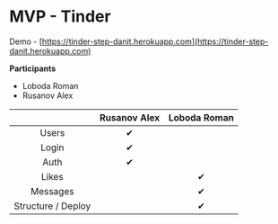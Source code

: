 # MVP - Tinder
Demo - [https://tinder-step-danit.herokuapp.com](https://tinder-step-danit.herokuapp.com)

**Participants**
 - Loboda Roman 
 - Rusanov Alex


|   | Rusanov Alex  | Loboda Roman  |
| :------------: | :------------: | :------------: |
| Users | &#10004;|   |
| Login | &#10004; |   |
| Auth |&#10004; |   |
| Likes |   |&#10004;|
|Messages  |   |&#10004;|
| Structure / Deploy |   |&#10004;|